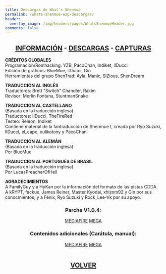 ```yaml
---
title: Descargas de What's Shenmue
permalink: /whats-shenmue-esp/descargar/
header:
  overlay_image: /img/headers/pages/WhatsShenmueHeader.jpg
comments: false
---
```

<h2 style="text-align: center;"><strong><a href="/whats-shenmue-esp/informacion/">INFORMACIÓN</a> - <a href="/whats-shenmue-esp/descargar/">DESCARGAS</a> - <a href="/whats-shenmue-esp/capturas/">CAPTURAS</a></strong></h2>

**CRÉDITOS GLOBALES**  
Programación/Romhacking: YZB, PacoChan, Indiket, IlDucci  
Edición de gráficos: BlueMue, IlDucci, Gin  
Herramientas del grupo ShenTrad: Ayla, Manic, SiZious, ShenDream

**TRADUCCIÓN AL INGLÉS**  
Traductores: Brett "Switch" Chandler, Rakim  
Revisor: Merlin Fontana, StuntmanSnake

**TRADUCCIÓN AL CASTELLANO**  
(Basada en la traducción inglesa)  
Traductores: IlDucci, TheFireRed  
Testeo: Releon, Indiket  
Contiene material de la fantraducción de Shenmue I, creada por Ryo Suzuki, IlDucci, 
el_capo, xulikotony y PacoChan.

**TRADUCCIÓN AL ALEMÁN**  
(Basada en la traducción inglesa)  
Por BlueMue

**TRADUCCIÓN AL PORTUGUÉS DE BRASIL**  
(Basada en la traducción inglesa)  
Por LucasPreacherOfHell

**AGRADECIMIENTOS**  
A FamilyGuy y a HyKan por la información del formato de las pistas CDDA.  
A kRYPT, fackue, James Reiner, Master Kyodai, xhizors92 y Gin por sus conocmientos; 
y a Fénix, Ryo Suzuki y Rock_Lee-Vk por su apoyo.

<h3 style="text-align: center;"><strong>Parche V1.0.4:</strong></h3>
<center>
<a href="http://www.mediafire.com/download/lfr5nbrhe2q42xb/WhatsShenmue104.7z" class="btn btn--primary btn--x-large" target="_blank">MEDIAFIRE</a> <a href="https://mega.nz/#!ZEcwySSA!-77BUlzGzhzmcCkJZ2kE6KsvBsFiPhmNcbMTuxayxxA" class="btn btn--primary btn--x-large" target="_blank">MEGA</a>
</center>

<h3 style="text-align: center;"><strong>Contenidos adicionales (Carátula, manual):</strong></h3>
<center>
<a href="http://www.mediafire.com/download/ls82yh9qcndrnw4/WhatsShenmueExtras-11.7z" class="btn btn--primary btn--x-large" target="_blank">MEDIAFIRE</a> <a href="https://mega.nz/#!AV0H1ASK!Xqecv4NuZ__TAAo3B5Evss-b0jEO8ApOKsENzUYhntY" class="btn btn--primary btn--x-large" target="_blank">MEGA</a>
</center><br>

<h2 style="text-align: center;"><strong><a href="/whats-shenmue-esp/">VOLVER</a></strong></h2>


